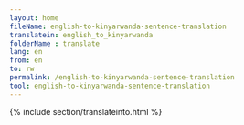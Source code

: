 ```yaml
---
layout: home
fileName: english-to-kinyarwanda-sentence-translation
translatein: english_to_kinyarwanda
folderName : translate
lang: en
from: en
to: rw
permalink: /english-to-kinyarwanda-sentence-translation
tool: english-to-kinyarwanda-sentence-translation
---
```

{% include section/translateinto.html %}